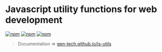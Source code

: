 # Javascript utility functions for web development


[![npm](https://img.shields.io/npm/v/@gen-tech/js-utils.svg)](https://www.npmjs.com/package/@gen-tech/js-utils)
[![npm](https://img.shields.io/npm/dw/@gen-tech/js-utils.svg)](https://www.npmjs.com/package/@gen-tech/js-utils)
[![npm](https://img.shields.io/npm/l/@gen-tech/js-utils.svg)](https://github.com/gen-tech/js-utils/blob/master/LICENSE)


> Documentation => [gen-tech.github.io/js-utils](https://gen-tech.github.io/js-utils)
